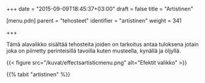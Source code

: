 +++
date = "2015-09-09T18:45:37+03:00"
draft = false
title = "Artistinen"

[menu.pdn]
    parent = "tehosteet"
    identifier = "artistinen"
    weight = 341

+++

Tämä alavalikko sisältää tehosteita joiden on tarkoitus antaa tuloksena jotain joka on piirretty perinteisillä tavoilla kuten musteella, kynällä ja öljyllä.

{{< figure src="/kuvat/effectsartisticmenu.png" alt="Efektit valikko" >}}

{{% tabit "artistinen" %}}
